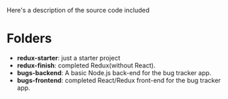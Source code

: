 

Here's a description of the source code included 


# Folders

- **redux-starter**: just a  starter project 
- **redux-finish**: completed Redux(without React). 
- **bugs-backend**: A basic Node.js back-end for the bug tracker app. 
- **bugs-frontend**:  completed React/Redux front-end for the bug tracker app.


